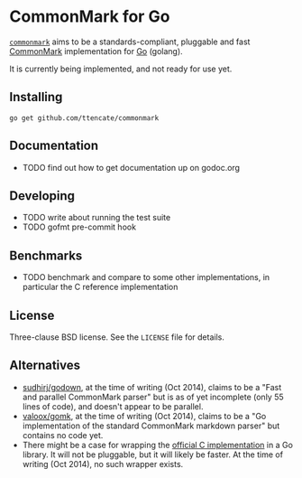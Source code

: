 CommonMark for Go
=================

[`commonmark`](https://github.com/ttencate/commonmark) aims to be a
standards-compliant, pluggable and fast [CommonMark](http://commonmark.org)
implementation for [Go](http://golang.org) (golang).

It is currently being implemented, and not ready for use yet.

Installing
----------

    go get github.com/ttencate/commonmark

Documentation
-------------

- TODO find out how to get documentation up on godoc.org

Developing
----------

- TODO write about running the test suite
- TODO gofmt pre-commit hook

Benchmarks
----------

- TODO benchmark and compare to some other implementations, in particular the C
  reference implementation

License
-------

Three-clause BSD license. See the `LICENSE` file for details.

Alternatives
------------

- [sudhirj/godown](https://github.com/sudhirj/godown), at the time of writing
  (Oct 2014), claims to be a "Fast and parallel CommonMark parser" but is as of
  yet incomplete (only 55 lines of code), and doesn't appear to be parallel.
- [valoox/gomk](https://github.com/valoox/gomk), at the time of writing (Oct
  2014), claims to be a "Go implementation of the standard CommonMark markdown
  parser" but contains no code yet.
- There might be a case for wrapping the
  [official C implementation](https://github.com/jgm/CommonMark) in a Go
  library. It will not be pluggable, but it will likely be faster. At the time
  of writing (Oct 2014), no such wrapper exists.
